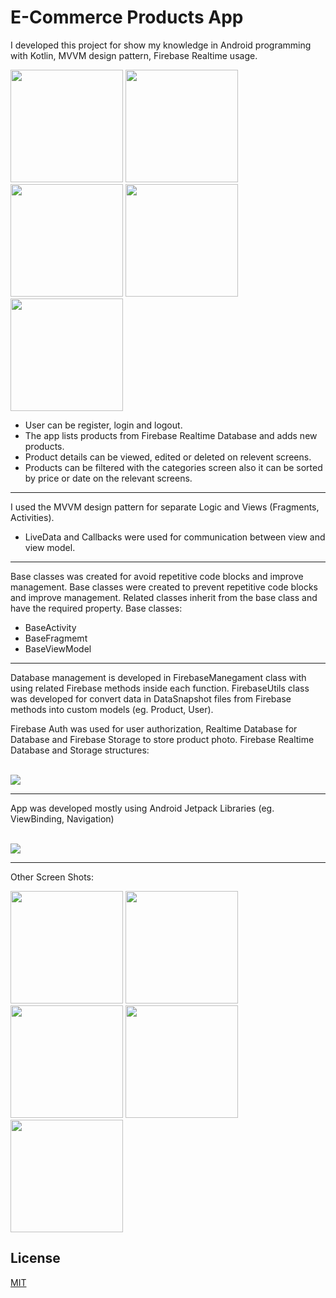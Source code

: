 
# E-Commerce Products App

I developed this project for show my knowledge in Android programming with Kotlin, MVVM design pattern, Firebase Realtime usage.

<p float="left">
<img src=figures/home.jpeg width="180">
<img src=figures/productDetail.jpeg width="180">
<img src=figures/categories.jpeg width="180">
<img src=figures/category-products.jpeg width="180">
<img src=figures/home-sort.jpeg width="180">
</p>

+ User can be register, login and logout.
+ The app lists products from Firebase Realtime Database and adds new products. 
+ Product details can be viewed, edited or deleted on relevent screens.
+ Products can be filtered with the categories screen also it can be sorted by price or date on the relevant screens.

___


I used the MVVM design pattern for separate Logic and Views (Fragments, Activities). 
+ LiveData and Callbacks were used for communication between view and view model.

___


Base classes was created for avoid repetitive code blocks and improve management. Base classes were created to prevent repetitive code blocks and improve management. Related classes inherit from the base class and have the required property. Base classes:
+ BaseActivity
+ BaseFragmemt
+ BaseViewModel

___


Database management is developed in FirebaseManegament class with using related Firebase methods inside each function. FirebaseUtils class was developed for convert data in DataSnapshot files from Firebase methods into custom models (eg. Product, User). 

Firebase Auth was used for user authorization, Realtime Database for Database and Firebase Storage to store product photo. Firebase Realtime Database and Storage structures:

<br/>
<img src=figures/database.PNG>

___

App was developed mostly using Android Jetpack Libraries (eg. ViewBinding, Navigation)

<br/>
<img src=figures/navigation.PNG>
 
 ___
 
Other Screen Shots:
<p float="left">
<img src=figures/addProduct.jpeg width="180">
<img src=figures/editProduct.jpeg width="180">
<img src=figures/loading.jpeg width="180">
<img src=figures/error.jpeg width="180">
<img src=figures/profile.jpeg width="180">
</p>


## License
[MIT](https://choosealicense.com/licenses/mit/)

